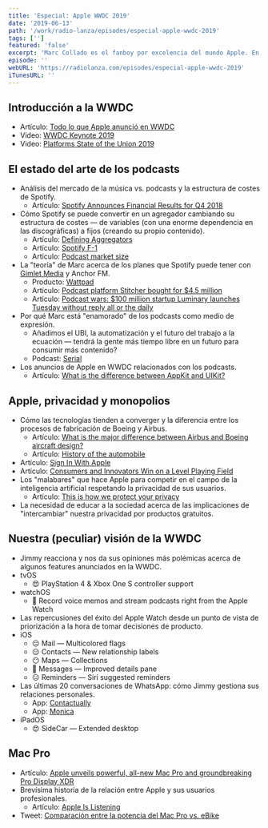 ```yaml
---
title: 'Especial: Apple WWDC 2019'
date: '2019-06-13'
path: '/work/radio-lanza/episodes/especial-apple-wwdc-2019'
tags: ['']
featured: 'false'
excerpt: 'Marc Collado es el fanboy por excelencia del mundo Apple. En este episodio especial, Marc nos presenta su peculiar selección de "highlights" de la WWDC para que Jimmy pueda "valorarlas" con su mazo más crítico y polémico. Como siempre, no te decepcionamos!'
episode: ''
webURL: 'https://radiolanza.com/episodes/especial-apple-wwdc-2019'
iTunesURL: ''
---
```


## Introducción a la WWDC

- Artículo: [Todo lo que Apple anunció en WWDC](https://www.macrumors.com/2019/06/03/everything-apple-announced-at-wwdc/)
- Video: [WWDC Keynote 2019](https://developer.apple.com/videos/play/wwdc2019/101/)
- Video: [Platforms State of the Union 2019](https://developer.apple.com/videos/play/wwdc2019/103/)

## El estado del arte de los podcasts

- Análisis del mercado de la música vs. podcasts y la estructura de costes de Spotify.
  - Artículo: [Spotify Announces Financial Results for Q4 2018](https://www.businesswire.com/news/home/20190206005298/en/)
- Cómo Spotify se puede convertir en un agregador cambiando su estructura de costes — de variables (con una enorme dependencia en las discográficas) a fijos (creando su propio contenido).
  - Artículo: [Defining Aggregators](https://stratechery.com/2017/defining-aggregators/)
  - Artículo: [Spotify F-1](https://www.sec.gov/Archives/edgar/data/1639920/000119312518063434/d494294df1.htm)
  - Artículo: [Podcast market size](https://www.statista.com/statistics/760791/us-podcast-advertising-revenue/)
- La "teoría" de Marc acerca de los planes que Spotify puede tener con [Gimlet Media](https://en.wikipedia.org/wiki/Gimlet_Media) y Anchor FM.
  - Producto: [Wattpad](https://www.wattpad.com)
  - Artículo: [Podcast platform Stitcher bought for \$4.5 million](https://www.theverge.com/2016/6/6/11872248/ew-scripps-stitcher-acquisition-podcast)
  - Artículo: [Podcast wars: \$100 million startup Luminary launches Tuesday without reply all or the daily](https://www.theverge.com/2019/4/22/18510897/luminary-podcast-app-launch-the-daily-gimlet-media-spotify)
- Por qué Marc está "enamorado" de los podcasts como medio de expresión.
  - Añadimos el UBI, la automatización y el futuro del trabajo a la ecuación — tendrá la gente más tiempo libre en un futuro para consumir más contenido?
  - Podcast: [Serial](<https://en.wikipedia.org/wiki/Serial_(podcast)>)
- Los anuncios de Apple en WWDC relacionados con los podcasts.
  - Artículo: [What is the difference between AppKit and UIKit?](https://stackoverflow.com/questions/51517510/what-is-the-difference-between-appkit-and-uikit)

## Apple, privacidad y monopolios

- Cómo las tecnologías tienden a converger y la diferencia entre los procesos de fabricación de Boeing y Airbus.
  - Artículo: [What is the major difference between Airbus and Boeing aircraft design?](https://www.quora.com/What-is-the-major-difference-between-Airbus-and-Boeing-aircraft-design)
  - Artículo: [History of the automobile](https://en.wikipedia.org/wiki/History_of_the_automobile)
- Artículo: [Sign In With Apple](https://developer.apple.com/sign-in-with-apple/)
- Artículo: [Consumers and Innovators Win on a Level Playing Field](https://newsroom.spotify.com/2019-03-13/consumers-and-innovators-win-on-a-level-playing-field/)
- Los "malabares" que hace Apple para competir en el campo de la inteligencia artificial respetando la privacidad de sus usuarios.
  - Artículo: [This is how we protect your privacy](https://www.apple.com/privacy/approach-to-privacy/)
- La necesidad de educar a la sociedad acerca de las implicaciones de "intercambiar" nuestra privacidad por productos gratuitos.

## Nuestra (peculiar) visión de la WWDC

- Jimmy reacciona y nos da sus opiniones más polémicas acerca de algunos features anunciados en la WWDC.
- tvOS
  - 😍 PlayStation 4 & Xbox One S controller support
- watchOS
  - 🙂 Record voice memos and stream podcasts right from the Apple Watch
- Las repercusiones del éxito del Apple Watch desde un punto de vista de priorización a la hora de tomar decisiones de producto.
- iOS
  - 😑 Mail — Multicolored flags
  - 😑 Contacts — New relationship labels
  - 😶 Maps — Collections
  - 🙂 Messages — Improved details pane
  - 😑 Reminders — Siri suggested reminders
- Las últimas 20 conversaciones de WhatsApp: cómo Jimmy gestiona sus relaciones personales.
  - App: [Contactually](https://www.contactually.com)
  - App: [Monica](https://www.monicahq.com)
- iPadOS
  - 😍 SideCar — Extended desktop

## Mac Pro

- Artículo: [Apple unveils powerful, all-new Mac Pro and groundbreaking Pro Display XDR](https://www.apple.com/newsroom/2019/06/apple-unveils-powerful-all-new-mac-pro-and-groundbreaking-pro-display-xdr/)
- Brevísima historia de la relación entre Apple y sus usuarios profesionales.
  - Artículo: [Apple Is Listening](https://marco.org/2019/06/09/apple-is-listening)
- Tweet: [Comparación entre la potencia del Mac Pro vs. eBike](https://twitter.com/asymco/status/1135613150915571714)
